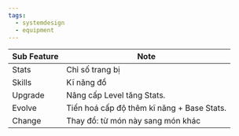 ```yaml
---
tags:
  - systemdesign
  - equipment
---
```


| Sub Feature | Note                                       |
| ----------- | ------------------------------------------ |
| Stats       | Chỉ số trang bị                            |
| Skills      | Kĩ năng đồ                                 |
| Upgrade     | Nâng cấp Level tăng Stats.                 |
| Evolve      | Tiến hoá cấp độ thêm kĩ năng + Base Stats. |
| Change      | Thay đồ: từ món này sang món khác          |




